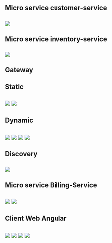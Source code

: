<h2>Micro service customer-service<h2>
<img src="img/customers.PNG">
<h2>Micro service inventory-service<h2>
<img src="img/prod.PNG">
<h2>Gateway<h2>
<h2>Static<h2>
<img src="img/customersta.PNG">
<img src="img/productstat.PNG">
<h2>Dynamic<h2>
<img src="img/customer.PNG">
<img src="img/customer1.PNG">
<img src="img/products.PNG">
<img src="img/product1.PNG">
<h2>Discovery<h2>
<img src="img/discovery.PNG">
<h2>Micro service Billing-Service<h2>
<img src="img/billing.PNG">
<img src="img/fullbill.PNG">
<h2>Client Web Angular<h2>
<img src="img/angularProd.PNG">
<img src="img/angularCos.PNG">
<img src="img/angularBill.PNG">
<img src="img/angularBillDetail.PNG">